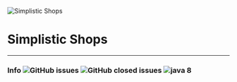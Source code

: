 ![Simplistic Shops](https://i.imgur.com/8g4qEiP.png "Simplistic Shops")

# Simplistic Shops
------------

### Info ![GitHub issues](https://img.shields.io/github/issues-raw/MrButtersDEV/SimplisticShops) ![GitHub closed issues](https://img.shields.io/github/issues-closed-raw/MrButtersDEV/SimplisticShops) ![java 8](https://img.shields.io/badge/Java-8-blue)

